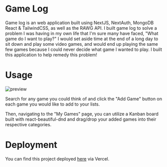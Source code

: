 # Game Log
Game log is an web application built using NextJS, NextAuth, MongoDB React & TailwindCSS, as well as the RAWG API. I built game log to solve a problem I was having in my own life that I'm sure many have faced, "What game do I want to play?" I would set aside time at the end of a long day to sit down and play some video games, and would end up playing the same few games because I could never decide what game I wanted to play. I built this application to help remedy this problem!

# Usage 
![preview](https://github.com/MaxHolzmann/game-log/assets/16532491/374278af-24e7-4e32-85b2-2c3e91b90300)

Search for any game you could think of and click the "Add Game" button on each game you would like to add to your lists. 

Then, navigating to the "My Games" page, you can utilize a Kanban board built with react-beautiful-dnd and drag/drop your added games into their respective categories.

# Deployment

You can find this project deployed [here](https://game-log.vercel.app/) via Vercel.
